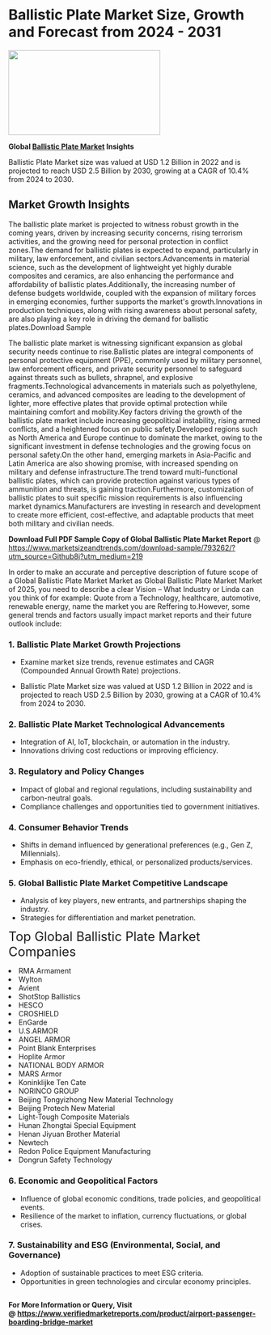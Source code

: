 <H1>Ballistic Plate Market Size, Growth and Forecast from 2024 - 2031</H1><img class="aligncenter size-medium wp-image-584254" src="https://thirdeyenews.in/wp-content/uploads/2024/09/Global-Market-Research-300x168.jpeg" alt="" width="300" height="168" /><p><strong>Global&nbsp;<a href="https://www.marketsizeandtrends.com/download-sample/793262/?utm_source=Github8j?utm_medium=219">Ballistic Plate Market</a> Insights</strong></p><p>Ballistic Plate Market size was valued at USD 1.2 Billion in 2022 and is projected to reach USD 2.5 Billion by 2030, growing at a CAGR of 10.4% from 2024 to 2030.</p><p><h2>Market Growth Insights</h2> <p>The ballistic plate market is projected to witness robust growth in the coming years, driven by increasing security concerns, rising terrorism activities, and the growing need for personal protection in conflict zones.The demand for ballistic plates is expected to expand, particularly in military, law enforcement, and civilian sectors.Advancements in material science, such as the development of lightweight yet highly durable composites and ceramics, are also enhancing the performance and affordability of ballistic plates.Additionally, the increasing number of defense budgets worldwide, coupled with the expansion of military forces in emerging economies, further supports the market's growth.Innovations in production techniques, along with rising awareness about personal safety, are also playing a key role in driving the demand for ballistic plates.Download Sample </p> <p>The ballistic plate market is witnessing significant expansion as global security needs continue to rise.Ballistic plates are integral components of personal protective equipment (PPE), commonly used by military personnel, law enforcement officers, and private security personnel to safeguard against threats such as bullets, shrapnel, and explosive fragments.Technological advancements in materials such as polyethylene, ceramics, and advanced composites are leading to the development of lighter, more effective plates that provide optimal protection while maintaining comfort and mobility.Key factors driving the growth of the ballistic plate market include increasing geopolitical instability, rising armed conflicts, and a heightened focus on public safety.Developed regions such as North America and Europe continue to dominate the market, owing to the significant investment in defense technologies and the growing focus on personal safety.On the other hand, emerging markets in Asia-Pacific and Latin America are also showing promise, with increased spending on military and defense infrastructure.The trend toward multi-functional ballistic plates, which can provide protection against various types of ammunition and threats, is gaining traction.Furthermore, customization of ballistic plates to suit specific mission requirements is also influencing market dynamics.Manufacturers are investing in research and development to create more efficient, cost-effective, and adaptable products that meet both military and civilian needs.</p><p><span class=""><strong>Download Full PDF Sample Copy of Global Ballistic Plate Market Report</strong> @ <a href="https://www.marketsizeandtrends.com/download-sample/793262/?utm_source=Github8j?utm_medium=219" target="_blank">https://www.marketsizeandtrends.com/download-sample/793262/?utm_source=Github8j?utm_medium=219</a></span></p><p>In order to make an accurate and perceptive description of future scope of a Global&nbsp;Ballistic Plate Market Market as Global&nbsp;Ballistic Plate Market Market of 2025, you need to describe a clear Vision &ndash; What Industry or Linda can you think of for example: Quote from a Technology, healthcare, automotive, renewable energy, name the market you are Reffering to.However, some general trends and factors usually impact market reports and their future outlook include:</p><h3>1.&nbsp;<strong>Ballistic Plate Market Growth Projections</strong></h3><ul><li>Examine market size trends, revenue estimates and CAGR (Compounded Annual Growth Rate) projections.</li><li><p>Ballistic Plate Market size was valued at USD 1.2 Billion in 2022 and is projected to reach USD 2.5 Billion by 2030, growing at a CAGR of 10.4% from 2024 to 2030.</p></li></ul><h3>2.&nbsp;<strong>Ballistic Plate Market Technological Advancements</strong></h3><ul><li>Integration of AI, IoT, blockchain, or automation in the industry.</li><li>Innovations driving cost reductions or improving efficiency.</li></ul><h3>3.&nbsp;<strong>Regulatory and Policy Changes</strong></h3><ul><li>Impact of global and regional regulations, including sustainability and carbon-neutral goals.</li><li>Compliance challenges and opportunities tied to government initiatives.</li></ul><h3>4.&nbsp;<strong>Consumer Behavior Trends</strong></h3><ul><li>Shifts in demand influenced by generational preferences (e.g., Gen Z, Millennials).</li><li>Emphasis on eco-friendly, ethical, or personalized products/services.</li></ul><h3>5.&nbsp;<strong>Global Ballistic Plate Market Competitive Landscape</strong></h3><ul><li>Analysis of key players, new entrants, and partnerships shaping the industry.</li><li>Strategies for differentiation and market penetration.</li></ul><p data-pm-slice="1 1 []"><span style="color: inherit; font-family: inherit; font-size: 25px;">Top Global Ballistic Plate Market Companies</span></p><div class="" data-test-id=""><p><li>RMA Armament</li><li> Wylton</li><li> Avient</li><li> ShotStop Ballistics</li><li> HESCO</li><li> CROSHIELD</li><li> EnGarde</li><li> U.S.ARMOR</li><li> ANGEL ARMOR</li><li> Point Blank Enterprises</li><li> Hoplite Armor</li><li> NATIONAL BODY ARMOR</li><li> MARS Armor</li><li> Koninklijke Ten Cate</li><li> NORINCO GROUP</li><li> Beijing Tongyizhong New Material Technology</li><li> Beijing Protech New Material</li><li> Light-Tough Composite Materials</li><li> Hunan Zhongtai Special Equipment</li><li> Henan Jiyuan Brother Material</li><li> Newtech</li><li> Redon Police Equipment Manufacturing</li><li> Dongrun Safety Technology</li></p></div><h3>6.&nbsp;<strong>Economic and Geopolitical Factors</strong></h3><ul><li>Influence of global economic conditions, trade policies, and geopolitical events.</li><li>Resilience of the market to inflation, currency fluctuations, or global crises.</li></ul><h3>7.&nbsp;<strong>Sustainability and ESG (Environmental, Social, and Governance)</strong></h3><ul><li>Adoption of sustainable practices to meet ESG criteria.</li><li>Opportunities in green technologies and circular economy principles.</li></ul><h2><strong style="font-size: 14px;">For More Information or Query, Visit @&nbsp;</strong><a style="background-color: #ffffff; font-size: 14px;" href="https://www.marketsizeandtrends.com/report/ballistic-plate-market/" target="_blank">https://www.verifiedmarketreports.com/product/airport-passenger-boarding-bridge-market</a></h2>